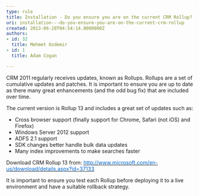 ```yaml
---
type: rule
title: Installation - Do you ensure you are on the current CRM Rollup?
uri: installation---do-you-ensure-you-are-on-the-current-crm-rollup
created: 2013-06-28T04:54:14.0000000Z
authors:
- id: 32
  title: Mehmet Ozdemir
- id: 1
  title: Adam Cogan

---
```




<span class='intro'> CRM 2011 regularly receives updates, known as Rollups. Rollups&#160;are a set of cumulative updates and patches. It is important to ensure you are up to date as there many ​great enhancements (and the odd bug fix) that are included over time.  </span>

<p>​The current version is Rollup 13 and includes a great set of updates such as&#58;</p><ul><li>Cross browser support (finally support for Chrome, Safari (not iOS) and Firefox)</li><li>Windows Server 2012 support</li><li>ADFS 2.1 support</li><li>SDK changes better handle bulk data updates</li><li>Many index improvements to make searches faster</li></ul><p>Download CRM Rollup 13 from&#58; <a href="http&#58;//www.microsoft.com/en-us/download/details.aspx?id=37133"><span style="text-decoration&#58;underline;"><font color="#0066cc">http&#58;//www.microsoft.com/en-us/download/details.aspx?id=37133</font></span></a></p><p>It is important to ensure you test each Rollup before deploying it to a live environment and have a suitable rollback strategy.</p><p>&#160;</p>


